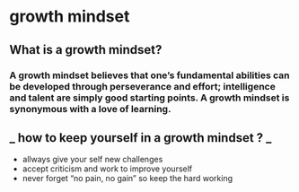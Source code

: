 # growth mindset
## What is a growth mindset?
### A growth mindset believes that one’s fundamental abilities can be developed through perseverance and effort; intelligence and talent are simply good starting points. A growth mindset is synonymous with a love of learning.
## _ how to keep yourself in a growth mindset ? _
- allways give your self  new challenges
- accept criticism and work to improve yourself
- never forget “no pain, no gain” so keep the hard working
